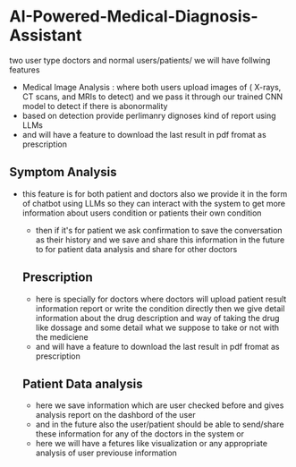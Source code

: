 
# AI-Powered-Medical-Diagnosis-Assistant
two user type doctors and normal users/patients/
we will have follwing features
- Medical Image Analysis : where both users upload images of ( X-rays, CT scans, and MRIs to detect) and we pass it through
  our trained CNN model to detect if there is abonormality
- based on detection provide perlimanry dignoses kind of report using LLMs
- and will have a feature to download the last result in pdf fromat as prescription

## Symptom Analysis 
- this feature is for both patient and doctors also we provide it in the form of chatbot using LLMs so they can interact with the system to get more information about users condition or patients their own condition
  - then if it's for patient we ask confirmation to save the conversation as their history and we save and share this information in the future to for patient data analysis and share for other doctors
  ## Prescription
  - here is specially for doctors where doctors will upload patient result information report or write the condition directly then we give detail information about the drug description and way of taking the drug like dossage and some detail what we suppose to take or not with the mediciene
  - and will have a feature to download the last result in pdf fromat as prescription

  ## Patient Data analysis
  - here we save information which are user checked before and gives analysis report on the dashbord of the user
  - and in the future also the user/patient should be able to send/share these information for any of the doctors in the system or
  - here we will have a fetures like visualization or any appropriate analysis of user previouse information
